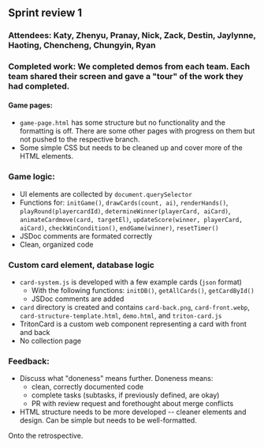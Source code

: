 ## Sprint review 1 

### Attendees: Katy, Zhenyu, Pranay, Nick, Zack, Destin, Jaylynne, Haoting, Chencheng, Chungyin, Ryan

### Completed work: We completed demos from each team. Each team shared their screen and gave a "tour" of the work they had completed.
#### Game pages: 
- `game-page.html` has some structure but no functionality and the formatting is off. There are some other pages with progress on them but not pushed to the respective branch.
- Some simple CSS but needs to be cleaned up and cover more of the HTML elements.

### Game logic: 
- UI elements are collected by `document.querySelector`
- Functions for: `initGame()`, `drawCards(count, ai)`, `renderHands()`, `playRound(playercardId)`, `determineWinner(playerCard, aiCard)`, `animateCardmove(card, targetEl)`, `updateScore(winner, playerCard, aiCard)`, `checkWinCondition()`, `endGame(winner)`, `resetTimer()`
- JSDoc comments are formated correctly
- Clean, organized code

### Custom card element, database logic 
- `card-system.js` is developed with a few example cards (`json` format)
  - With the following functions: `initDB()`, `getAllCards()`, `getCardById()`
  - JSDoc comments are added
- `card` directory is created and contains `card-back.png`, `card-front.webp`, `card-structure-template.html`, `demo.html`, and `triton-card.js`
- TritonCard is a custom web component representing a card with front and back
- No collection page

### Feedback: 
- Discuss what "doneness" means further. Doneness means:
  - clean, correctly documented code
  - complete tasks (subtasks, if previously defined, are okay)
  - PR with review request and forethought about merge conflicts
- HTML structure needs to be more developed -- cleaner elements and design. Can be simple but needs to be well-formatted.

Onto the retrospective. 
